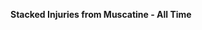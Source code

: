 
<span><span><p dir="auto"><strong>Stacked Injuries from Muscatine - All Time</strong></p></span></span><canvas height="0" width="0" style="display: block; box-sizing: border-box; height: 0px; width: 0px;"></canvas>


